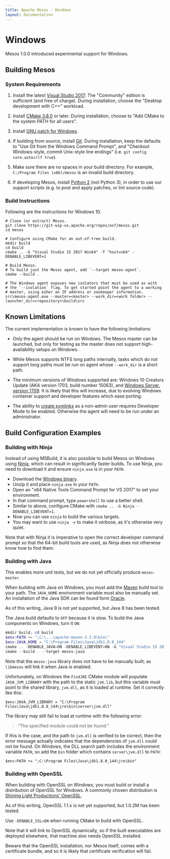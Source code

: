 ```yaml
---
title: Apache Mesos - Windows
layout: documentation
---
```


# Windows

Mesos 1.0.0 introduced experimental support for Windows.


## Building Mesos


### System Requirements

1. Install the latest [Visual Studio 2017](https://www.visualstudio.com/downloads/):
   The "Community" edition is sufficient (and free of charge).
   During installation, choose the "Desktop development with C++" workload.

2. Install [CMake 3.8.0](https://cmake.org/download/) or later.
   During installation, choose to "Add CMake to the system PATH for all users".

3. Install [GNU patch for Windows](http://gnuwin32.sourceforge.net/packages/patch.htm).

4. If building from source, install [Git](https://git-scm.com/download/win).
   During installation, keep the defaults to "Use Git from the Windows
   Command Prompt", and "Checkout Windows-style, commit Unix-style
   line endings" (i.e. `git config core.autocrlf true`).

5. Make sure there are no spaces in your build directory.
   For example, `C:/Program Files (x86)/mesos` is an invalid build directory.

6. If developing Mesos, install [Python 2](https://www.python.org/downloads/)
   (not Python 3), in order to use our support scripts (e.g. to post and apply
   patches, or lint source code).


### Build Instructions

Following are the instructions for Windows 10.

    # Clone (or extract) Mesos.
    git clone https://git-wip-us.apache.org/repos/asf/mesos.git
    cd mesos

    # Configure using CMake for an out-of-tree build.
    mkdir build
    cd build
    cmake .. -G "Visual Studio 15 2017 Win64" -T "host=x64" -DENABLE_LIBEVENT=1

    # Build Mesos.
    # To build just the Mesos agent, add `--target mesos-agent`.
    cmake --build .

    # The Windows agent exposes new isolators that must be used as with
    # the `--isolation` flag. To get started point the agent to a working
    # master, using eiher an IP address or zookeeper information.
    src\mesos-agent.exe --master=<master> --work_dir=<work folder> --launcher_dir=<repository>\build\src


## Known Limitations

The current implementation is known to have the following limitations:

* Only the agent should be run on Windows. The Mesos master can be
  launched, but only for testing as the master does not support
  high-availability setups on Windows.

* While Mesos supports NTFS long paths internally, tasks which do not support
  long paths must be run on agent whose `--work_dir` is a short path.

* The minimum versions of Windows supported are: Windows 10 Creators Update (AKA
  version 1703, build number 15063), and [Windows Server, version 1709][server].
  It is likely that this will increase, due to evolving Windows container
  support and developer features which ease porting.

* The ability to [create symlinks][] as a non-admin user requires
  Developer Mode to be enabled. Otherwise the agent will need to be
  run under an administrator.

[server]: https://docs.microsoft.com/en-us/windows-server/get-started/get-started-with-1709
[create symlinks]: https://blogs.windows.com/buildingapps/2016/12/02/symlinks-windows-10/


## Build Configuration Examples

### Building with Ninja

Instead of using MSBuild, it is also possible to build Mesos on
Windows using [Ninja](https://ninja-build.org/), which can result in
significantly faster builds. To use Ninja, you need to download it and
ensure `ninja.exe` is in your `PATH`.

* Download the [Windows binary](https://github.com/ninja-build/ninja/releases).
* Unzip it and place `ninja.exe` in your `PATH`.
* Open an "x64 Native Tools Command Prompt for VS 2017" to set your
  environment.
* In that command prompt, type `powershell` to use a better shell.
* Similar to above, configure CMake with
  `cmake .. -G Ninja -DENABLE_LIBEVENT=1`.
* Now you can use `ninja` to build the various targets.
* You may want to use `ninja -v` to make it verbose, as it's otherwise
  very quiet.

Note that with Ninja it is imperative to open the correct developer
command prompt so that the 64-bit build tools are used, as Ninja does
not otherwise know how to find them.


### Building with Java

This enables more unit tests, but we do not yet officially produce
`mesos-master`.

When building with Java on Windows, you must add the [Maven][] build tool to
your path. The `JAVA_HOME` environment variable must also be manually set.
An installation of the Java SDK can be found form [Oracle][].

[maven]: https://maven.apache.org/guides/getting-started/windows-prerequisites.html
[oracle]: http://www.oracle.com/technetwork/java/javase/downloads/index.html

As of this writing, Java 9 is not yet supported, but Java 8 has been tested.

The Java build defaults to `OFF` because it is slow. To build the Java
components on Windows, turn it `ON`:

```powershell
mkdir build; cd build
$env:PATH += ";C:\...\apache-maven-3.3.9\bin\"
$env:JAVA_HOME = "C:\Program Files\Java\jdk1.8.0_144"
cmake .. -DENABLE_JAVA=ON -DENABLE_LIBEVENT=ON -G "Visual Studio 15 2017 Win64" -T "host=x64"
cmake --build . --target mesos-java
```

Note that the `mesos-java` library does not have to be manually built; as
`libmesos` will link it when Java is enabled.

Unfortunately, on Windows the `FindJNI` CMake module will populate `JAVA_JVM_LIBRARY` with
the path to the static `jvm.lib`, but this variable must point to the shared
library, `jvm.dll`, as it is loaded at runtime. Set it correctly like this:

```
$env:JAVA_JVM_LIBRARY = "C:\Program Files\Java\jdk1.8.0_144\jre\bin\server\jvm.dll"
```

The library may still fail to load at runtime with the following error:

> "The specified module could not be found."

If this is the case, and the path to `jvm.dll` is verified to be correct, then
the error message actually indicates that the dependencies of `jvm.dll` could
not be found. On Windows, the DLL search path includes the environment variable
`PATH`, so add the `bin` folder which contains `server\jvm.dll` to `PATH`:

```
$env:PATH += ";C:\Program Files\Java\jdk1.8.0_144\jre\bin"
```

### Building with OpenSSL

When building with OpenSSL on Windows, you must build or install a distribution
of OpenSSL for Windows. A commonly chosen distribution is
[Shining Light Productions' OpenSSL][openssl].

[openssl]: https://slproweb.com/products/Win32OpenSSL.html

As of this writing, OpenSSL 1.1.x is not yet supported, but 1.0.2M has been
tested.

Use `-DENABLE_SSL=ON` when running CMake to build with OpenSSL.

Note that it will link to OpenSSL dynamically, so if the built executables are
deployed elsewhere, that machine also needs OpenSSL installed.

Beware that the OpenSSL installation, nor Mesos itself, comes with a certificate
bundle, and so it is likely that certificate verification will fail.
